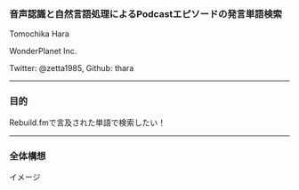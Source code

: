 
### 音声認識と自然言語処理によるPodcastエピソードの発言単語検索

Tomochika Hara

WonderPlanet Inc.

Twitter: @zetta1985, Github: thara

---

### 目的

Rebuild.fmで言及された単語で検索したい！

---

### 全体構想

イメージ


